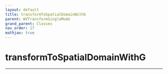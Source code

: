 ```yaml
---
layout: default
title: transformToSpatialDomainWithG
parent: WVTransformSingleMode
grand_parent: Classes
nav_order: 17
mathjax: true
---
```


#  transformToSpatialDomainWithG




---

